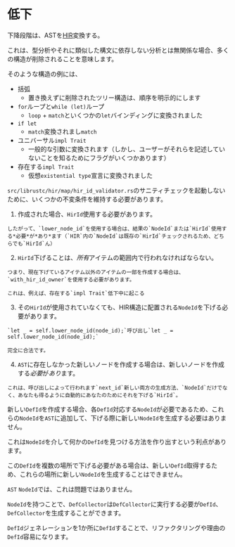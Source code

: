 # <!--Lowering--> 低下

<!--The lowering step converts AST to [HIR](hir.html).-->
下降段階は、ASTを[HIR](hir.html)変換する。
<!--This means many structures are removed if they are irrelevant for type analysis or similar syntax agnostic analyses.-->
これは、型分析やそれに類似した構文に依存しない分析とは無関係な場合、多くの構造が削除されることを意味します。
<!--Examples of such structures include but are not limited to-->
そのような構造の例には、

* <!--Parenthesis-->
   括弧
    * <!--Removed without replacement, the tree structure makes order explicit-->
       置き換えずに削除されたツリー構造は、順序を明示的にします
* <!--`for` loops and `while (let)` loops-->
   `for`ループと`while (let)`ループ
    * <!--Converted to `loop` + `match` and some `let` bindings-->
       `loop` + `match`といくつかの`let`バインディングに変換されました
* `if let`
    * <!--Converted to `match`-->
       `match`変換されまし`match`
* <!--Universal `impl Trait`-->
   ユニバーサル`impl Trait`
    * <!--Converted to generic arguments (but with some flags, to know that the user didn't write them)-->
       一般的な引数に変換されます（しかし、ユーザーがそれらを記述していないことを知るためにフラグがいくつかあります）
* <!--Existential `impl Trait`-->
   存在する`impl Trait`
    * <!--Converted to a virtual `existential type` declaration-->
       仮想`existential type`宣言に変換されました

<!--Lowering needs to uphold several invariants in order to not trigger the sanity checks in `src/librustc/hir/map/hir_id_validator.rs`:-->
`src/librustc/hir/map/hir_id_validator.rs`のサニティチェックを起動しないために、いくつかの不変条件を維持する必要があります。

1. <!--A `HirId` must be used if created.-->
    作成された場合、`HirId`使用する必要があります。
<!--So if you use the `lower_node_id`, you *must* use the resulting `NodeId` or `HirId` (either is fine, since any `NodeId` s in the `HIR` are checked for existing `HirId` s)-->
    したがって、`lower_node_id`を使用する場合は、結果の`NodeId`または`HirId`使用する*必要*が*あり*ます（`HIR`内の`NodeId`は既存の`HirId`チェックされるため、どちらでも`HirId`ん）
2. <!--Lowering a `HirId` must be done in the scope of the *owning* item.-->
    `HirId`下げることは、*所有*アイテムの範囲内で行われなければならない。
<!--This means you need to use `with_hir_id_owner` if you are creating parts of another item than the one being currently lowered.-->
    つまり、現在下げているアイテム以外のアイテムの一部を作成する場合は、`with_hir_id_owner`を使用する必要があります。
<!--This happens for example during the lowering of existential `impl Trait`-->
    これは、例えば、存在する`impl Trait`低下中に起こる
3. <!--A `NodeId` that will be placed into a HIR structure must be lowered, even if its `HirId` is unused.-->
    その`HirId`が使用されていなくても、HIR構造に配置される`NodeId`を下げる必要があります。
<!--Calling `let _ = self.lower_node_id(node_id);`-->
    `let _ = self.lower_node_id(node_id);`呼び出し`let _ = self.lower_node_id(node_id);`
<!--is perfectly legitimate.-->
    完全に合法です。
4. <!--If you are creating new nodes that didn't exist in the `AST`, you *must* create new ids for them.-->
    `AST`に存在しなかった新しいノードを作成する場合は、新しいノードを作成する*必要*が*あり*ます。
<!--This is done by calling the `next_id` method, which produces both a new `NodeId` as well as automatically lowering it for you so you also get the `HirId`.-->
    これは、呼び出しによって行われます`next_id`新しい両方の生成方法、`NodeId`だけでなく、あなたも得るように自動的にあなたのためにそれを下げる`HirId`。

<!--If you are creating new `DefId` s, since each `DefId` needs to have a corresponding `NodeId`, it is adviseable to add these `NodeId` s to the `AST` so you don't have to generate new ones during lowering.-->
新しい`DefId`を作成する場合、各`DefId`対応する`NodeId`が必要であるため、これらの`NodeId`を`AST`に追加して、下げる際に新しい`NodeId`を生成する必要はありません。
<!--This has the advantage of creating a way to find the `DefId` of something via its `NodeId`.-->
これは`NodeId`を介して何かの`DefId`を見つける方法を作り出すという利点があります。
<!--If lowering needs this `DefId` in multiple places, you can't generate a new `NodeId` in all those places because you'd also get a new `DefId` then.-->
この`DefId`を複数の場所で下げる必要がある場合は、新しい`DefId`取得するため、これらの場所に新しい`NodeId`を生成することはできません。
<!--With a `NodeId` from the `AST` this is not an issue.-->
`AST` `NodeId`では、これは問題ではありません。

<!--Having the `NodeId` also allows the `DefCollector` to generate the `DefId` s instead of lowering having to do it on the fly.-->
`NodeId`を持つことで、`DefCollector`は`DefCollector`に実行する必要が`DefId`、 `DefCollector`を生成することができます。
<!--Centralizing the `DefId` generation in one place makes it easier to refactor and reason about.-->
`DefId`ジェネレーションを1か所に`DefId`することで、リファクタリングや理由の`DefId`容易になります。
